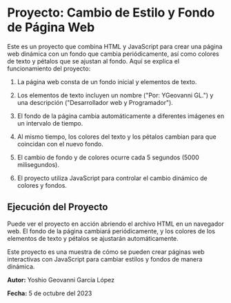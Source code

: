 # Proyecto: Cambio de Estilo y Fondo de Página Web

Este es un proyecto que combina HTML y JavaScript para crear una página web dinámica con un fondo que cambia periódicamente, así como colores de texto y pétalos que se ajustan al fondo. Aquí se explica el funcionamiento del proyecto:

1. La página web consta de un fondo inicial y elementos de texto.

2. Los elementos de texto incluyen un nombre ("Por: YGeovanni GL.") y una descripción ("Desarrollador web y Programador").

3. El fondo de la página cambia automáticamente a diferentes imágenes en un intervalo de tiempo.

4. Al mismo tiempo, los colores del texto y los pétalos cambian para que coincidan con el nuevo fondo.

5. El cambio de fondo y de colores ocurre cada 5 segundos (5000 milisegundos).

6. El proyecto utiliza JavaScript para controlar el cambio dinámico de colores y fondos.

## Ejecución del Proyecto

Puede ver el proyecto en acción abriendo el archivo HTML en un navegador web. El fondo de la página cambiará periódicamente, y los colores de los elementos de texto y pétalos se ajustarán automáticamente.

Este proyecto es una muestra de cómo se pueden crear páginas web interactivas con JavaScript para cambiar estilos y fondos de manera dinámica.

**Autor:** Yoshio Geovanni García López

**Fecha:** 5 de octubre del 2023
